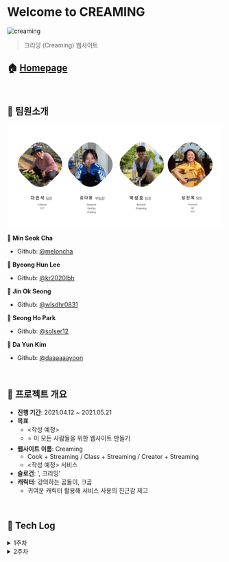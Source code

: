 # Welcome to CREAMING

![creaming](./documents/README/images/creaming.png)

> 크리밍 (Creaming) 웹사이트 

## 🏠 [Homepage]()

<br>

## :construction_worker: 팀원소개

![팀원사진](./documents/README/images/team.png)

**:panda_face: Min Seok Cha**

- Github: [@meloncha](https://github.com/meloncha)

**:hamster: Byeong Hun Lee**

- Github: [@kr2020lbh](https://github.com/kr2020lbh)

**:hatched_chick: Jin Ok Seong**

- Github: [@wlsdhr0831](https://github.com/wlsdhr0831)

**:koala: Seong Ho Park**

- Github: [@solser12](https://github.com/solser12)

**:turtle: Da Yun Kim**

- Github: [@daaaaaayoon](https://github.com/daaaaaayoon)

<br>

## 📆 프로젝트 개요

- **진행 기간**: 2021.04.12 ~ 2021.05.21
- **목표**
  - <작성 예정>
  - :star: 이 모든 사람들을 위한 웹사이트 만들기
- **웹사이트 이름**: Creaming 
  - Cook + Streaming / Class + Streaming / Creator + Streaming
  - <작성 예정> 서비스
- **슬로건**: ', 크리밍'
- **캐릭터**: 강의하는 곰돌이, 크곰
  - 귀여운 캐릭터 활용해 서비스 사용의 친근감 제고

<br>

## 📒 Tech Log

<details>
    <summary>1주차</summary>
    <ul>
        <a href="documents/dev_log/20210412_dev_log.md"><li>4/12 - 기획 (방향성 정하기 & 아이디어 회의 및 주제 선정)</li></a>
        <a href="documents/dev_log/20210413_dev_log.md"><li>4/13 - 기획 (주요 기능 상세히 작성하기, 프론트/백 기술 스펙 정하기)</li></a>
        <a href="documents/dev_log/20210414_dev_log.md"><li>4/14 - 기획 (서비스 한 줄 소개 정하기, 프로젝트 계획서 제출, SSAFY 일정 참가)</li></a>
        <a href="documents/dev_log/20210415_dev_log.md"><li>4/15 - 기획 (Design Template 참고, 와이어프레임 작성 관련 discussion) </li></a>
        <a href="documents/dev_log/20210416_dev_log.md"><li>4/16 - BackEnd : DB ERD & Entity 설계, Streaming OpenSource 비교, FrontEnd : jQuery 디자인 Vue로 migration)</li></a>
    </ul>
</details>
<details>
    <summary>2주차</summary>
</ul>